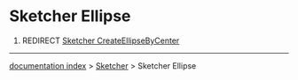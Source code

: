 # Sketcher Ellipse
1.  REDIRECT [Sketcher CreateEllipseByCenter](Sketcher_CreateEllipseByCenter.md)

---
[documentation index](../README.md) > [Sketcher](Sketcher_Workbench.md) > Sketcher Ellipse
